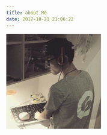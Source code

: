 ```yaml
---
title: about Me
date: 2017-10-21 21:06:22
---
```

<img src="https://raw.githubusercontent.com/ariesxie/play/master/img/mypicture.jpg" width="50%" height="50%">

